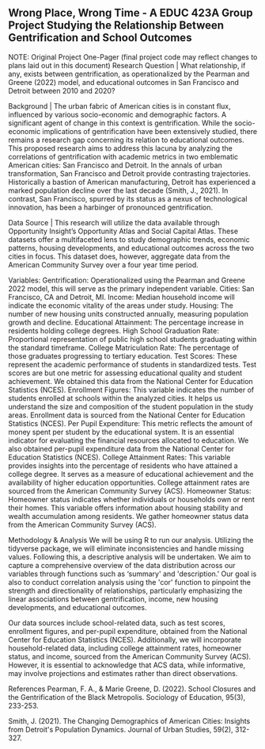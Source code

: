 ## Wrong Place, Wrong Time - A EDUC 423A Group Project Studying the Relationship Between Gentrification and School Outcomes

NOTE: Original Project One-Pager (final project code may reflect changes to plans laid out in this document)
Research Question | What relationship, if any, exists between gentrification, as operationalized by the Pearman and Greene (2022) model, and educational outcomes in San Francisco and Detroit between 2010 and 2020?

Background | The urban fabric of American cities is in constant flux, influenced by various socio-economic and demographic factors. A significant agent of change in this context is gentrification. While the socio-economic implications of gentrification have been extensively studied, there remains a research gap concerning its relation to educational outcomes. This proposed research aims to address this lacuna by analyzing the correlations of gentrification with academic metrics in two emblematic American cities: San Francisco and Detroit. In the annals of urban transformation, San Francisco and Detroit provide contrasting trajectories. Historically a bastion of American manufacturing, Detroit has experienced a marked population decline over the last decade (Smith, J., 2021). In contrast, San Francisco, spurred by its status as a nexus of technological innovation, has been a harbinger of pronounced gentrification.

Data Source | This research will utilize the data available through Opportunity Insight’s Opportunity Atlas and Social Capital Atlas. These datasets offer a multifaceted lens to study demographic trends, economic patterns, housing developments, and educational outcomes across the two cities in focus. This dataset does, however, aggregate data from the American Community Survey over a four year time period.

Variables:
Gentrification: Operationalized using the Pearman and Greene 2022 model, this will serve as the primary independent variable.
Cities: San Francisco, CA and Detroit, MI.
Income: Median household income will indicate the economic vitality of the areas under study.
Housing: The number of new housing units constructed annually, measuring population growth and decline.
Educational Attainment: The percentage increase in residents holding college degrees.
High School Graduation Rate: Proportional representation of public high school students graduating within the standard timeframe.
College Matriculation Rate: The percentage of those graduates progressing to tertiary education.
Test Scores: These represent the academic performance of students in standardized tests. Test scores are but one metric for assessing educational quality and student achievement. We obtained this data from the National Center for Education Statistics (NCES).
Enrollment Figures: This variable indicates the number of students enrolled at schools within the analyzed cities. It helps us understand the size and composition of the student population in the study areas. Enrollment data is sourced from the National Center for Education Statistics (NCES).
Per Pupil Expenditure: This metric reflects the amount of money spent per student by the educational system. It is an essential indicator for evaluating the financial resources allocated to education. We also obtained per-pupil expenditure data from the National Center for Education Statistics (NCES).
College Attainment Rates: This variable provides insights into the percentage of residents who have attained a college degree. It serves as a measure of educational achievement and the availability of higher education opportunities. College attainment rates are sourced from the American Community Survey (ACS).
Homeowner Status: Homeowner status indicates whether individuals or households own or rent their homes. This variable offers information about housing stability and wealth accumulation among residents. We gather homeowner status data from the American Community Survey (ACS).

Methodology & Analysis
We will be using R to run our analysis. Utilizing the tidyverse package, we will eliminate inconsistencies and handle missing values. Following this, a descriptive analysis will be undertaken. We aim to capture a comprehensive overview of the data distribution across our variables through functions such as ‘summary' and 'description.'  Our goal is also to conduct correlation analysis using the 'cor' function to pinpoint the strength and directionality of relationships, particularly emphasizing the linear associations between gentrification, income, new housing developments, and educational outcomes.

Our data sources include school-related data, such as test scores, enrollment figures, and per-pupil expenditure, obtained from the National Center for Education Statistics (NCES). Additionally, we will incorporate household-related data, including college attainment rates, homeowner status, and income, sourced from the American Community Survey (ACS). However, it is essential to acknowledge that ACS data, while informative, may involve projections and estimates rather than direct observations.

References
Pearman, F. A., & Marie Greene, D. (2022). School Closures and the Gentrification of the Black Metropolis. Sociology of Education, 95(3), 233-253. 

Smith, J. (2021). The Changing Demographics of American Cities: Insights from Detroit's Population Dynamics. Journal of Urban Studies, 59(2), 312-327.
